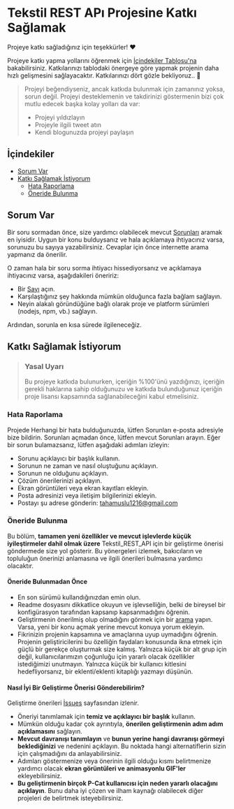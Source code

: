 <!-- omit in toc -->
# Tekstil REST APı Projesine Katkı Sağlamak

Projeye katkı sağladığınız için teşekkürler! ❤️

Projeye katkı yapma yollarını öğrenmek için [İçindekiler Tablosu'na](#i̇çindekiler) bakabilirsiniz. Katkılarınızı tablodaki önergeye göre yapmak projenin daha hızlı gelişmesini sağlayacaktır. Katkılarınızı dört gözle bekliyoruz.. 🎉

> Projeyi beğendiyseniz, ancak katkıda bulunmak için zamanınız yoksa, sorun değil. Projeyi desteklemenin ve takdirinizi göstermenin bizi çok mutlu edecek başka kolay yolları da var:
> - Projeyi yıldızlayın
> - Projeyle ilgili tweet atın
> - Kendi blogunuzda projeyi paylaşın

<!-- omit in toc -->
## İçindekiler

- [Sorum Var](#sorum-var)
- [Katkı Sağlamak İstiyorum](#katkı-sağlamak-i̇stiyorum)
  - [Hata Raporlama](#hata-raporlama)
  - [Öneride Bulunma](#öneride-bulunma)

## Sorum Var

Bir soru sormadan önce, size yardımcı olabilecek mevcut [Sorunları](https://github.com/TahaMuslu/Tekstil_REST_API/issues) aramak en iyisidir. Uygun bir konu bulduysanız ve hala açıklamaya ihtiyacınız varsa, sorunuzu bu sayıya yazabilirsiniz. Cevaplar için önce internette arama yapmanız da önerilir.

O zaman hala bir soru sorma ihtiyacı hissediyorsanız ve açıklamaya ihtiyacınız varsa, aşağıdakileri öneririz:

- Bir [Sayı](https://github.com/TahaMuslu/Tekstil_REST_API/issues/new) açın.
- Karşılaştığınız şey hakkında mümkün olduğunca fazla bağlam sağlayın.
- Neyin alakalı göründüğüne bağlı olarak proje ve platform sürümleri (nodejs, npm, vb.) sağlayın.

Ardından, sorunla en kısa sürede ilgileneceğiz.


## Katkı Sağlamak İstiyorum

> ### Yasal Uyarı <!-- omit in toc -->
> Bu projeye katkıda bulunurken, içeriğin %100'ünü yazdığınızı, içeriğin gerekli haklarına sahip olduğunuzu ve katkıda bulunduğunuz içeriğin proje lisansı kapsamında sağlanabileceğini kabul etmelisiniz.

### Hata Raporlama

Projede Herhangi bir hata bulduğunuzda, lütfen Sorunları e-posta adresiyle bize bildirin. Sorunları açmadan önce, lütfen mevcut Sorunları arayın. Eğer bir sorun bulamazsanız, lütfen aşağıdaki adımları izleyin:
- Sorunu açıklayıcı bir başlık kullanın.
- Sorunun ne zaman ve nasıl oluştuğunu açıklayın.
- Sorunun ne olduğunu açıklayın.
- Çözüm önerilerinizi açıklayın.
- Ekran görüntüleri veya ekran kayıtları ekleyin.
- Posta adresinizi veya iletişim bilgilerinizi ekleyin.
- Postayı şu adrese gönderin: tahamuslu1216@gmail.com

### Öneride Bulunma

Bu bölüm, **tamamen yeni özellikler ve mevcut işlevlerde küçük iyileştirmeler dahil olmak üzere** Tekstil_REST_API için bir geliştirme önerisi göndermede size yol gösterir. Bu yönergeleri izlemek, bakıcıların ve topluluğun önerinizi anlamasına ve ilgili önerileri bulmasına yardımcı olacaktır.

<!-- omit in toc -->
#### Öneride Bulunmadan Önce

- En son sürümü kullandığınızdan emin olun.
- Readme dosyasını dikkatlice okuyun ve işlevselliğin, belki de bireysel bir konfigürasyon tarafından kapsanıp kapsanmadığını öğrenin.
- Geliştirmenin önerilmiş olup olmadığını görmek için bir [arama](https://github.com/TahaMuslu/Tekstil_REST_API/issues) yapın. Varsa, yeni bir konu açmak yerine mevcut konuya yorum ekleyin.
- Fikrinizin projenin kapsamına ve amaçlarına uyup uymadığını öğrenin. Projenin geliştiricilerini bu özelliğin faydaları konusunda ikna etmek için güçlü bir gerekçe oluşturmak size kalmış. Yalnızca küçük bir alt grup için değil, kullanıcılarımızın çoğunluğu için yararlı olacak özellikler istediğimizi unutmayın. Yalnızca küçük bir kullanıcı kitlesini hedefliyorsanız, bir eklenti/eklenti kitaplığı yazmayı düşünün.

<!-- omit in toc -->
#### Nasıl İyi Bir Geliştirme Önerisi Gönderebilirim?

Geliştirme önerileri [İssues](https://github.com/TahaMuslu/Tekstil_REST_API/issues) sayfasından izlenir.

- Öneriyi tanımlamak için **temiz ve açıklayıcı bir başlık** kullanın.
- Mümkün olduğu kadar çok ayrıntıyla, **önerilen geliştirmenin adım adım açıklamasını** sağlayın.
- **Mevcut davranışı tanımlayın** ve **bunun yerine hangi davranışı görmeyi beklediğinizi** ve nedenini açıklayın. Bu noktada hangi alternatiflerin sizin için çalışmadığını da anlayabilirsiniz.
- Adımları göstermenize veya önerinin ilgili olduğu kısmı belirtmenize yardımcı olacak **ekran görüntüleri ve animasyonlu GIF'ler** ekleyebilirsiniz.
- **Bu geliştirmenin birçok P-Cat kullanıcısı için neden yararlı olacağını açıklayın**. Bunu daha iyi çözen ve ilham kaynağı olabilecek diğer projeleri de belirtmek isteyebilirsiniz.